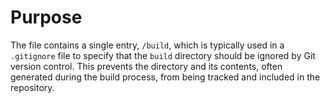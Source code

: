 # Purpose
The file contains a single entry, `/build`, which is typically used in a `.gitignore` file to specify that the `build` directory should be ignored by Git version control. This prevents the directory and its contents, often generated during the build process, from being tracked and included in the repository.
